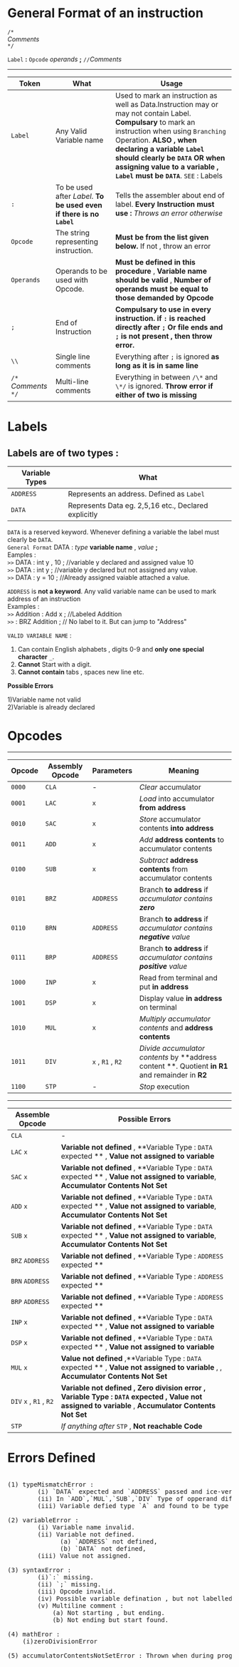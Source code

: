 # General Format of an instruction    
  
`/*`    
*Comments*    
`*/`    

`Label` **:** `Opcode` *operands* **;** `//`*Comments*    
  
--------------
|Token |What |Usage|
|-----|-----|-----|
| `Label` |Any Valid Variable name |Used to mark an instruction as well as Data.Instruction may or may not contain Label. **Compulsary** to mark an instruction when using `Branching` Operation. **ALSO , when declaring a variable `Label` should clearly be `DATA` OR when assigning value to a variable , `Label` must be `DATA`**. `SEE` : Labels | 
|`:` | To be used after *Label*. **To be used even if there is no `Label`**| Tells the assembler about end of label. **Every Instruction must use :** *Throws an error otherwise* |
|`Opcode` | The string representing instruction.|**Must be from the list given below.** If not , throw an error|
|`Operands` | Operands to be used with Opcode. | **Must be defined in this procedure** , **Variable name should be valid** , **Number of operands must be equal to those demanded by Opcode** |
|`;` | End of Instruction | **Compulsary to use in every instruction. if `:` is reached directly after `;` Or file ends and `;` is not present , then throw error.**|
|`\\` | Single line comments | Everything after `;` is ignored **as long as it is in same line**|
|`/*`  *Comments*  `*/` | Multi-line comments | Everything in between `/\*` and  `\*/` is ignored. **Throw error if either of two is missing**|  


# Labels   
   
Labels are of two types : 
-----------------------
Variable Types | What |
|-------------|------|
|`ADDRESS` | Represents an address. Defined as `Label`|
|`DATA` | Represents Data eg. 2,5,16 etc., Declared explicitly|
    
`DATA` is a reserved keyword. Whenever defining a variable the label must clearly be `DATA`.    
`General Format` DATA : *type* **variable name** , *value* **;**    
Eamples :     
`>>` DATA : int y , 10 ; //variable y declared and assigned value 10    
`>>` DATA : int y ; //variable y declared but not assigned any value.    
`>>` DATA : y = 10 ; //Already assigned vaiable attached a value.    

`ADDRESS` is **not a keyword**. Any valid variable name can be used to mark address of an instruction    
Examples :   
`>>` Addition : Add x ; //Labeled Addition     
`>>` : BRZ Addition ; // No label to it. But can jump to "Address"    

`VALID VARIABLE NAME` :    
1) Can contain English alphabets , digits 0-9 and **only one special character** `_`.     
2) **Cannot** Start with a digit.   
3) **Cannot contain** tabs , spaces new line etc.     

**Possible Errors**    

1)Variable name not valid    
2)Variable is already declared    

# Opcodes   
--------------------------------------
|Opcode | Assembly Opcode   | Parameters |Meaning |
|-------|--------------------|-----------|------------------|
|`0000`   |     `CLA`            | - |*Clear* accumulator |
|`0001`   |     `LAC`            | `x` |*Load* into accumulator **from address**|
|`0010`   |     `SAC`            | `x` |*Store* accumulator contents **into address**|
|`0011`   |     `ADD`            | `x` |*Add* **address contents** to accumulator contents|
|`0100`   |     `SUB`            | `x` |*Subtract* **address contents** from accumulator contents|
|`0101`   |     `BRZ`            | `ADDRESS` |Branch **to address** if *accumulator contains **zero***|
|`0110`   |     `BRN`            | `ADDRESS` |Branch **to address** if *accumulator contains **negative** value*|
|`0111`   |     `BRP`            | `ADDRESS` |Branch **to address** if *accumulator contains **positive** value*|
|`1000`   |     `INP`            | `x` |Read from terminal and put **in address**|
|`1001`   |     `DSP`            | `x` |Display value **in address** on terminal|
|`1010`   |     `MUL`            | `x` |*Multiply accumulator contents* and **address contents**|
|`1011`   |    `DIV`             | `x` , `R1` , `R2` |*Divide accumulator contents* by **address content **. Quotient **in R1** and remainder in **R2**|
|`1100`   |     `STP`            | -  |*Stop* execution|
   

-----------------------------------------------------------------------
Assemble Opcode | Possible Errors|
|--------------|------------------|
|`CLA` |-| 
|`LAC` `x` | **Variable not defined** , **Variable Type : `DATA` expected ** , **Value not assigned to variable**|
|`SAC` `x` | **Variable not defined** , **Variable Type : `DATA` expected ** , **Value not assigned to variable**, **Accumulator Contents Not Set**|
|`ADD` `x` | **Variable not defined** , **Variable Type : `DATA` expected ** , **Value not assigned to variable**, **Accumulator Contents Not Set**|
|`SUB` `x` | **Variable not defined** , **Variable Type : `DATA` expected ** , **Value not assigned to variable**, **Accumulator Contents Not Set**|
|`BRZ` `ADDRESS` | **Variable not defined** , **Variable Type : `ADDRESS` expected ** |
|`BRN` `ADDRESS` | **Variable not defined** , **Variable Type : `ADDRESS` expected **|
|`BRP` `ADDRESS` | **Variable not defined** , **Variable Type : `ADDRESS` expected **|
|`INP` `x` |   **Variable not defined** , **Variable Type : `DATA` expected ** , **Value not assigned to variable**|
|`DSP` `x` | **Variable not defined** , **Variable Type : `DATA` expected ** , **Value not assigned to variable**|
|`MUL` `x` | **Value not defined** ,**Variable Type : `DATA` expected ** , **Value not assigned to variable** , , **Accumulator Contents Not Set**|
|`DIV` `x` , `R1` , `R2`  | **Variable not defined , Zero division error , Variable Type : `DATA` expected  , Value not assigned to variable** , **Accumulator Contents Not Set**|
|`STP`|*If anything after* `STP` , **Not reachable Code**|
    
    
# Errors Defined
<pre>     
(1) typeMismatchError :          
        (i) `DATA` expected and `ADDRESS` passed and ice-versa.                
        (ii) In `ADD`,`MUL`,`SUB`,`DIV` Type of opperand different from accumulator type.         
        (iii) Variable defied type `A` and found to be type `B`.         
        
(2) variableError :         
        (i) Variable name invalid.     
        (ii) Variable not defined.     
              (a) `ADDRESS` not defined,     
              (b) `DATA` not defined,     
        (iii) Value not assigned.      

(3) syntaxError :     
        (i)`:` missing.      
        (ii) `;` missing.     
        (iii) Opcode invalid.    
        (iv) Possible variable defination , but not labelled `DATA`     
        (v) Multiline comment :   
            (a) Not starting , but ending.     
            (b) Not ending but start found.
            
(4) mathEror :       
    (i)zeroDivisionError

(5) accumulatorContentsNotSetError : Thrown when during program , accumulator is not cleared or No data is loaded. But an operation is done using contents of accumulator.      
